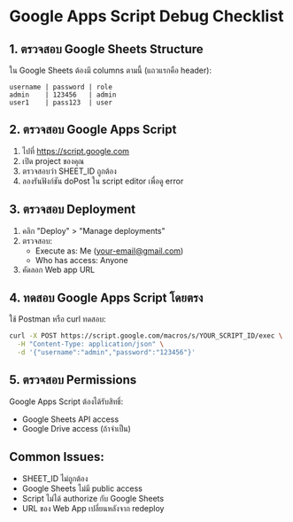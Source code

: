 # Google Apps Script Debug Checklist

## 1. ตรวจสอบ Google Sheets Structure
ใน Google Sheets ต้องมี columns ตามนี้ (แถวแรกคือ header):
```
username | password | role
admin    | 123456   | admin
user1    | pass123  | user
```

## 2. ตรวจสอบ Google Apps Script
1. ไปที่ https://script.google.com
2. เปิด project ของคุณ
3. ตรวจสอบว่า SHEET_ID ถูกต้อง
4. ลองรันฟังก์ชัน doPost ใน script editor เพื่อดู error

## 3. ตรวจสอบ Deployment
1. คลิก "Deploy" > "Manage deployments"
2. ตรวจสอบ:
   - Execute as: Me (your-email@gmail.com)
   - Who has access: Anyone
3. คัดลอก Web app URL

## 4. ทดสอบ Google Apps Script โดยตรง
ใช้ Postman หรือ curl ทดสอบ:
```bash
curl -X POST https://script.google.com/macros/s/YOUR_SCRIPT_ID/exec \
  -H "Content-Type: application/json" \
  -d '{"username":"admin","password":"123456"}'
```

## 5. ตรวจสอบ Permissions
Google Apps Script ต้องได้รับสิทธิ์:
- Google Sheets API access
- Google Drive access (ถ้าจำเป็น)

## Common Issues:
- SHEET_ID ไม่ถูกต้อง
- Google Sheets ไม่มี public access
- Script ไม่ได้ authorize กับ Google Sheets
- URL ของ Web App เปลี่ยนหลังจาก redeploy
